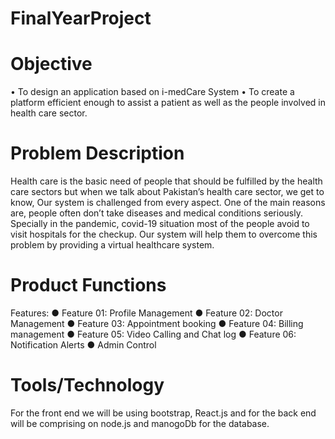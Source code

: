 # FinalYearProject

# Objective
• To design an application based on i-medCare System
• To create a platform efficient enough to assist a patient as well as the people involved in 
health care sector.

# Problem Description
Health care is the basic need of people that should be fulfilled by the health care sectors but 
when we talk about Pakistan’s health care sector, we get to know, Our system is challenged 
from every aspect. One of the main reasons are, people often don’t take diseases and medical 
conditions seriously. Specially in the pandemic, covid-19 situation most of the people avoid to 
visit hospitals for the checkup. Our system will help them to overcome this problem by 
providing a virtual healthcare system.

# Product Functions
 Features: 
● Feature 01: Profile Management
● Feature 02: Doctor Management
● Feature 03: Appointment booking
● Feature 04: Billing management
● Feature 05: Video Calling and Chat log
● Feature 06: Notification Alerts 
● Admin Control

# Tools/Technology
For the front end we will be using bootstrap, React.js and for the back end will be 
comprising on node.js and manogoDb for the database.


